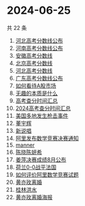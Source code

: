 # 2024-06-25

共 22 条

<!-- BEGIN -->
<!-- 最后更新时间 Tue Jun 25 2024 21:08:58 GMT+0800 (China Standard Time) -->

1. [河北高考分数线公布](https://www.zhihu.com/search?q=河北高考分数线公布)
1. [河南高考分数线公布](https://www.zhihu.com/search?q=河南高考分数线公布)
1. [安徽高考分数线](https://www.zhihu.com/search?q=安徽高考分数线)
1. [北京高考分数线](https://www.zhihu.com/search?q=北京高考分数线)
1. [河北高考分数线](https://www.zhihu.com/search?q=河北高考分数线)
1. [广东高考分数线公布](https://www.zhihu.com/search?q=广东高考分数线公布)
1. [如何看待A股市场](https://www.zhihu.com/search?q=如何看待A股市场)
1. [无趣的本质是什么](https://www.zhihu.com/search?q=无趣的本质是什么)
1. [高考查分时间汇总](https://www.zhihu.com/search?q=高考查分时间汇总)
1. [2024高考查分时间汇总](https://www.zhihu.com/search?q=2024高考查分时间汇总)
1. [美国多地发生枪击事件](https://www.zhihu.com/search?q=美国多地发生枪击事件)
1. [董宇辉](https://www.zhihu.com/search?q=董宇辉)
1. [新说唱](https://www.zhihu.com/search?q=新说唱)
1. [阿里发布数学竞赛决赛通知](https://www.zhihu.com/search?q=阿里发布数学竞赛决赛通知)
1. [manner](https://www.zhihu.com/search?q=manner)
1. [陈晓陈妍希](https://www.zhihu.com/search?q=陈晓陈妍希)
1. [姜萍决赛成绩8月公布](https://www.zhihu.com/search?q=姜萍决赛成绩8月公布)
1. [荷兰0-0战平法国](https://www.zhihu.com/search?q=荷兰0-0战平法国)
1. [如何评价阿里数学竞赛试题](https://www.zhihu.com/search?q=如何评价阿里数学竞赛试题)
1. [黄亦玫离婚](https://www.zhihu.com/search?q=黄亦玫离婚)
1. [桂林洪水](https://www.zhihu.com/search?q=桂林洪水)
1. [黄亦玫离婚海报](https://www.zhihu.com/search?q=黄亦玫离婚海报)

<!-- END -->
